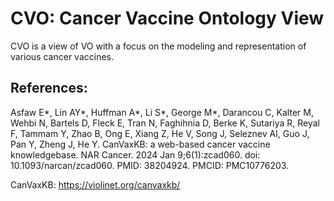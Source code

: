 # CVO: Cancer Vaccine Ontology View

CVO is a view of VO with a focus on the modeling and representation of various cancer vaccines.

## References:

Asfaw E*, Lin AY*, Huffman A*, Li S*, George M*, Darancou C, Kalter M, Wehbi N, Bartels D, Fleck E, Tran N, Faghihnia D, Berke K, Sutariya R, Reyal F, Tammam Y, Zhao B, Ong E, Xiang Z, He V, Song J, Seleznev AI, Guo J, Pan Y, Zheng J, He Y. CanVaxKB: a web-based cancer vaccine knowledgebase. NAR Cancer. 2024 Jan 9;6(1):zcad060. doi: 10.1093/narcan/zcad060. PMID: 38204924. PMCID: PMC10776203.

CanVaxKB: https://violinet.org/canvaxkb/ 

